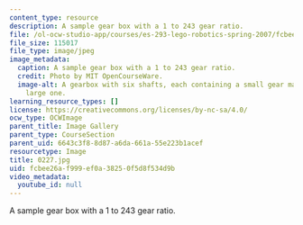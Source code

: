 ```yaml
---
content_type: resource
description: A sample gear box with a 1 to 243 gear ratio.
file: /ol-ocw-studio-app/courses/es-293-lego-robotics-spring-2007/fcbee26af999ef0a38250f5d8f534d9b_0227.jpg
file_size: 115017
file_type: image/jpeg
image_metadata:
  caption: A sample gear box with a 1 to 243 gear ratio.
  credit: Photo by MIT OpenCourseWare.
  image-alt: A gearbox with six shafts, each containing a small gear matched to a
    large one.
learning_resource_types: []
license: https://creativecommons.org/licenses/by-nc-sa/4.0/
ocw_type: OCWImage
parent_title: Image Gallery
parent_type: CourseSection
parent_uid: 6643c3f8-8d87-a6da-661a-55e223b1acef
resourcetype: Image
title: 0227.jpg
uid: fcbee26a-f999-ef0a-3825-0f5d8f534d9b
video_metadata:
  youtube_id: null
---
```

A sample gear box with a 1 to 243 gear ratio.